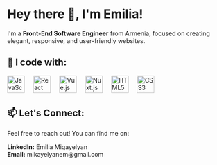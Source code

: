 <h1 align="left">Hey there 👋, I'm Emilia!</h1>
<p align="left">I'm a <strong>Front-End Software Engineer</strong> from Armenia, focused on creating elegant, responsive, and user-friendly websites.</p>
<h2 align="left">🚀 I code with:</h2>
<div align="left"> <img src="https://cdn.jsdelivr.net/gh/devicons/devicon/icons/javascript/javascript-original.svg" height="40" alt="JavaScript logo" /> <img width="12" /> <img src="https://cdn.jsdelivr.net/gh/devicons/devicon/icons/react/react-original.svg" height="40" alt="React logo" /> <img width="12" /> <img src="https://cdn.jsdelivr.net/gh/devicons/devicon/icons/vuejs/vuejs-original.svg" height="40" alt="Vue.js logo" /> <img width="12" /> <img src="https://cdn.jsdelivr.net/gh/devicons/devicon/icons/nuxtjs/nuxtjs-original.svg" height="40" alt="Nuxt.js logo" /> <img width="12" /> <img src="https://cdn.jsdelivr.net/gh/devicons/devicon/icons/html5/html5-original.svg" height="40" alt="HTML5 logo" /> <img width="12" /> <img src="https://cdn.jsdelivr.net/gh/devicons/devicon/icons/css3/css3-original.svg" height="40" alt="CSS3 logo" /> <img width="12" /> </div>
<h2 align="left">📫 Let's Connect:</h2> <p align="left"> Feel free to reach out! You can find me on: </p>
<strong>LinkedIn:</strong> Emilia Miqayelyan </br>
<strong>Email:</strong> mikayelyanem@gmail.com
